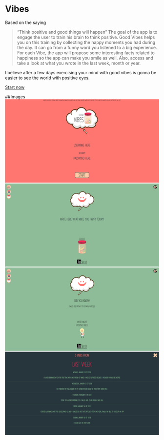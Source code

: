 # Vibes
Based on the saying
> “Think positive and good things will happen”
The goal of the app is to engage the user to train his brain to think positive. Good Vibes helps you on this training by collecting the happy moments you had during the day. It can go from a funny word you listened to a big experience. For each Vibe, the app will propose some interesting facts related to happiness so the app can make you smile as well. Also, access and take a look at what you wrote in the last week, month or year.

I believe after a few days exercising your mind with good vibes is gonna be easier to see the world with positive eyes.

[Start now](https://judsirera.github.io/Vibes/)

##Images
![alt text](screenshots/Vibes_screenshot1.png "Login / Sign up screen")
![alt text](screenshots/Vibes_screenshot2.png "Login / Main screen for adding Vibes")
![alt text](screenshots/Vibes_screenshot3.png "Happy facts screen")
![alt text](screenshots/Vibes_screenshot4.png "Historical data screen")

